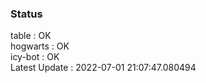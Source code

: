 ### Status


table : OK  
hogwarts : OK  
icy-bot : OK  
Latest Update : 2022-07-01 21:07:47.080494
